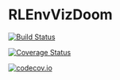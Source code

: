 # RLEnvVizDoom

[![Build Status](https://travis-ci.com/JuliaReinforcementLearning/RLEnvVizDoom.jl.svg?branch=master)](https://travis-ci.com/JuliaReinforcementLearning/RLEnvVizDoom.jl)

[![Coverage Status](https://coveralls.io/repos/JuliaReinforcementLearning/RLEnvVizDoom.jl/badge.svg?branch=master&service=github)](https://coveralls.io/github/JuliaReinforcementLearning/RLEnvVizDoom.jl?branch=master)

[![codecov.io](http://codecov.io/github/JuliaReinforcementLearning/RLEnvVizDoom.jl/coverage.svg?branch=master)](http://codecov.io/github/JuliaReinforcementLearning/RLEnvVizDoom.jl?branch=master)
